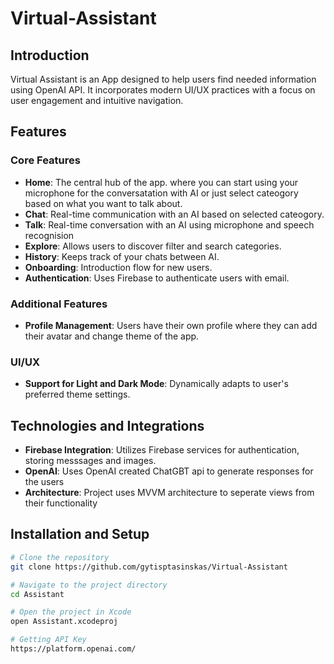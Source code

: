 # Virtual-Assistant

## Introduction
Virtual Assistant is an App designed to help users find needed information using OpenAI API. It incorporates modern UI/UX practices with a focus on user engagement and intuitive navigation.

## Features
### Core Features
- **Home**: The central hub of the app. where you can start using your microphone for the conversatation with AI or just select cateogory based on what you want to talk about.
- **Chat**: Real-time communication with an AI based on selected cateogory.
- **Talk**: Real-time conversation with an AI using microphone and speech recognision
- **Explore**: Allows users to discover filter and search categories.
- **History**: Keeps track of your chats between AI.
- **Onboarding**: Introduction flow for new users.
- **Authentication**: Uses Firebase to authenticate users with email.

### Additional Features
- **Profile Management**: Users have their own profile where they can add their avatar and change theme of the app.

### UI/UX
- **Support for Light and Dark Mode**: Dynamically adapts to user's preferred theme settings.

## Technologies and Integrations
- **Firebase Integration**: Utilizes Firebase services for authentication, storing messsages and images.
- **OpenAI**: Uses OpenAI created ChatGBT api to generate responses for the users
- **Architecture**: Project uses MVVM architecture to seperate views from their functionality

## Installation and Setup
```bash
# Clone the repository
git clone https://github.com/gytisptasinskas/Virtual-Assistant

# Navigate to the project directory
cd Assistant

# Open the project in Xcode
open Assistant.xcodeproj

# Getting API Key
https://platform.openai.com/
```
